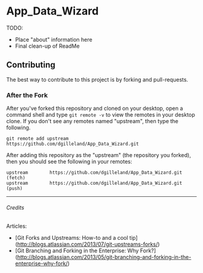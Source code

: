 # App_Data_Wizard
TODO:
- Place "about" information here
- Final clean-up of ReadMe

## Contributing
The best way to contribute to this project is by forking and pull-requests.

### After the Fork
After you've forked this repository and cloned on your desktop, open a command shell and type `git remote -v` to view the remotes in your desktop clone. If you don't see any remotes named "upstream", then type the following.

```
git remote add upstream https://github.com/dgilleland/App_Data_Wizard.git
```
After adding this repository as the "upstream" (the repository you forked), then you should see the following in your remotes:

```
upstream        https://github.com/dgilleland/App_Data_Wizard.git (fetch)
upstream        https://github.com/dgilleland/App_Data_Wizard.git (push)
```


-------------
###### Credits
Articles:
- [Git Forks and Upstreams: How-to and a cool tip] (http://blogs.atlassian.com/2013/07/git-upstreams-forks/)
- [Git Branching and Forking in the Enterprise: Why Fork?] (http://blogs.atlassian.com/2013/05/git-branching-and-forking-in-the-enterprise-why-fork/)
